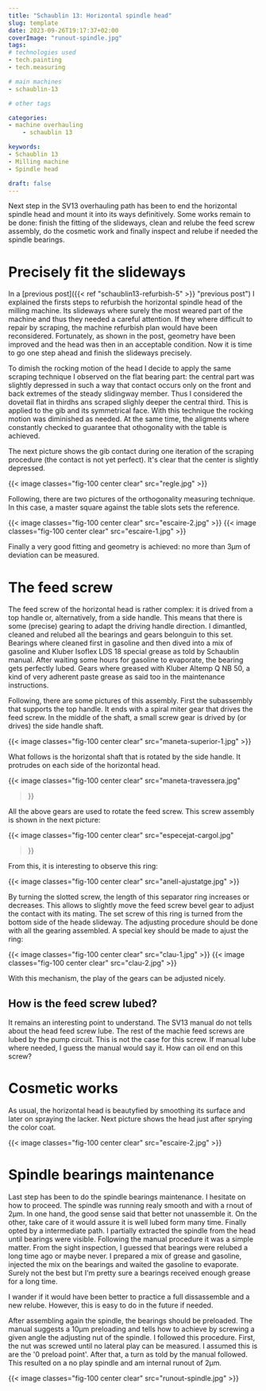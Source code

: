 ```yaml
---
title: "Schaublin 13: Horizontal spindle head"
slug: template
date: 2023-09-26T19:17:37+02:00
coverImage: "runout-spindle.jpg"
tags:
# technologies used
- tech.painting
- tech.measuring

# main machines
- schaublin-13

# other tags

categories:
- machine overhauling
    - schaublin 13

keywords:
- Schaublin 13
- Milling machine
- Spindle head

draft: false
---
```


Next step in the SV13 overhauling path has been to end the horizontal
spindle head and mount it into its ways definitively. Some works
remain to be done: finish the fitting of the slideways, clean and
relube the feed screw assembly, do the cosmetic work and finally
inspect and relube if needed the spindle bearings.

<!--more-->

# Precisely fit the slideways

In a [previous post]({{< ref "schaublin13-refurbish-5" >}} "previous
post") I explained the firsts steps to refurbish the horizontal spindle
head of the milling machine. Its slideways where surely the most
weared part of the machine and thus they needed a careful
attention. If they where difficult to repair by scraping, the machine
refurbish plan would have been reconsidered. Fortunately, as shown in
the post, geometry have been improved and the head was then in an
acceptable condition. Now it is time to go one step ahead and finish
the slideways precisely.

To dimish the rocking motion of the head I decide to apply the same
scraping technique I observed on the flat bearing part: the central
part was slightly depressed in such a way that contact occurs only on
the front and back extremes of the steady slidingway member. Thus I
considered the dovetail flat in thirdhs ans scraped slighly deeper the
central third. This is applied to the gib and its symmetrical
face. With this technique the rocking motion was diminished as
needed. At the same time, the aligments where constantly checked to
guarantee that othogonality with the table is achieved.

The next picture shows the gib contact during one iteration of the
scraping procedure (the contact is not yet perfect). It's clear that
the center is slightly depressed.

{{< image classes="fig-100 center clear" src="regle.jpg" >}}

Following, there are two pictures of the orthogonality measuring
technique. In this case, a master square against the table slots sets
the reference.

{{< image classes="fig-100 center clear" src="escaire-2.jpg" >}}
{{< image classes="fig-100 center clear" src="escaire-1.jpg" >}}

Finally a very good fitting and geometry is achieved: no more than 3µm
of deviation can be measured.

# The feed screw

The feed screw of the horizontal head is rather complex: it is drived
from a top handle or, alternatively, from a side handle. This means
that there is some (precise) gearing to adapt the driving handle
direction. I dimantled, cleaned and relubed all the bearings and gears
belonguin to this set. Bearings where cleaned first in gasoline and
then dived into a mix of gasoline and Kluber Isoflex LDS 18 special
grease as told by Schaublin manual. After waiting some hours for
gasoline to evaporate, the bearing gets perfectly lubed. Gears where
greased with Kluber Altemp Q NB 50, a kind of very adherent paste
grease as said too in the maintenance instructions.

Following, there are some pictures of this assembly. First the
subassembly that supports the top handle. It ends with a spiral miter
gear that drives the feed screw. In the middle of the shaft, a small
screw gear is drived by (or drives) the side handle shaft.

{{< image classes="fig-100 center clear" src="maneta-superior-1.jpg" >}}

What follows is the horizontal shaft that is rotated by the side
handle. It protrudes on each side of the horizontal head.

{{< image classes="fig-100 center clear" src="maneta-travessera.jpg"
>}}

All the above gears are used to rotate the feed screw. This screw
assembly is shown in the next picture:

{{< image classes="fig-100 center clear" src="especejat-cargol.jpg"
>}}

From this, it is interesting to observe this ring:

{{< image classes="fig-100 center clear" src="anell-ajustatge.jpg" >}}

By turning the slotted screw, the length of this separator ring
increases or decreases. This allows to slightly move the feed screw
bevel gear to adjust the contact with its mating. The set screw of
this ring is turned from the bottom side of the heade slideway. The
adjusting procedure should be done with all the gearing assembled. A
special key should be made to ajust the ring:

{{< image classes="fig-100 center clear" src="clau-1.jpg" >}}
{{< image classes="fig-100 center clear" src="clau-2.jpg" >}}

With this mechanism, the play of the gears can be adjusted nicely.

## How is the feed screw lubed?

It remains an interesting point to understand. The SV13 manual do not
tells about the head feed screw lube. The rest of the machie feed
screws are lubed by the pump circuit. This is not the case for this
screw. If manual lube where needed, I guess the manual would say
it. How can oil end on this screw?


# Cosmetic works

As usual, the horizontal head is beautyfied by smoothing its surface
and later on spraying the lacker. Next picture shows the head just
after sprying the color coat.

{{< image classes="fig-100 center clear" src="escaire-2.jpg" >}}


# Spindle bearings maintenance

Last step has been to do the spindle bearings maintenance. I hesitate
on how to proceed. The spindle was running realy smooth and with a
rnout of 2µm. In one hand, the good sense said that better not
unassemble it. On the other, take care of it would assure it is well
lubed form many time. Finally opted by a intermediate path. I
partially extracted the spindle from the head until bearings were
visible. Following the manual procedure it was a simple matter. From
the sight inspection, I guessed that bearings were relubed a long time
ago or maybe never. I prepared a mix of grease and gasoline, injected
the mix on the bearings and waited the gasoline to evaporate. Surely
not the best but I'm pretty sure a bearings received enough grease for
a long time.

I wander if it would have been better to practice a full dissassemble
and a new relube. However, this is easy to do in the future if needed.

After assembling again the spindle, the bearings should be
preloaded. The manual suggests a 10µm preloading and tells how to
achieve by screwing a given angle the adjusting nut of the spindle.
I followed this procedure. First, the nut was screwed until no lateral
play can be measured. I assumed this is are the '0 preload
point'. After that, a turn as told by the manual followed. This
resulted on a no play spindle and am internal runout of 2µm.

{{< image classes="fig-100 center clear" src="runout-spindle.jpg" >}}



<!--
{{< image classes="fig-100 center clear" src="original.jpg" >}}

{{< youtube id="k38Vl8QqrZE" >}}
-->

